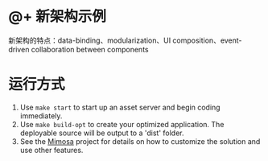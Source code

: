 @+ 新架构示例
========================

新架构的特点：data-binding、modularization、UI composition、event-driven collaboration between components

运行方式
========================

1. Use `make start` to start up an asset server and begin coding immediately.
2. Use `make build-opt` to create your optimized application. The deployable source will be output to a 'dist' folder.
3. See the [Mimosa](http://mimosajs.com/) project for details on how to customize the solution and use other features.
